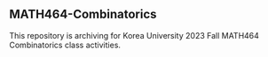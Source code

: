 ## MATH464-Combinatorics
This repository is archiving for Korea University 2023 Fall MATH464 Combinatorics class activities.